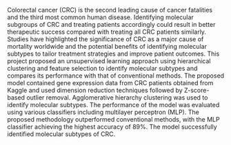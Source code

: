 Colorectal cancer (CRC) is the second leading cause of cancer fatalities and the third most common human disease. Identifying molecular subgroups of CRC and treating patients accordingly could result in better therapeutic success compared with treating all CRC patients similarly. Studies have highlighted the significance of CRC as a major cause of mortality worldwide and the potential benefits of identifying molecular subtypes to tailor treatment strategies and improve patient outcomes.
This project proposed an unsupervised learning approach using hierarchical clustering and feature selection to identify molecular subtypes and compares its performance with that of conventional methods. The proposed model contained gene expression data from CRC patients obtained from Kaggle and used dimension reduction techniques followed by Z-score-based outlier removal. Agglomerative hierarchy clustering was used to identify molecular subtypes. The performance of the model was evaluated using various classifiers including multilayer perceptron (MLP).
The proposed methodology outperformed conventional methods, with the MLP classifier achieving the highest accuracy of 89%. The model successfully identified molecular subtypes of CRC.
